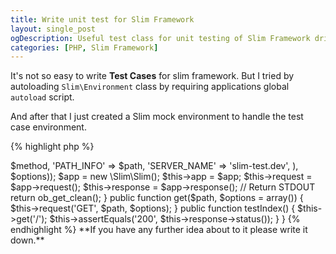 ```yaml
---
title: Write unit test for Slim Framework
layout: single_post
ogDescription: Useful test class for unit testing of Slim Framework driven PHP application by PHPUnit. Tried to show you preety simple test class however unit testing is tough for slim.
categories: [PHP, Slim Framework]
---
```

It's not so easy to write **Test Cases** for slim framework. But I tried by autoloading `Slim\Environment` class by requiring applications global `autoload` script.

And after that I just created a Slim mock environment to handle the test case environment.

{% highlight php %}
<?php
 
require_once __DIR__ . '/../vendor/autoload.php';
 
use Slim\Environment;
 
 
class RoutesTest extends PHPUnit_Framework_TestCase
{
 
    public function request($method, $path, $options = array())
    {
        // Capture STDOUT
        ob_start();
 
        // Prepare a mock environment
        Environment::mock(array_merge(array(
            'REQUEST_METHOD' => $method,
            'PATH_INFO' => $path,
            'SERVER_NAME' => 'slim-test.dev',
        ), $options));
 
        $app = new \Slim\Slim();
        $this->app = $app;
        $this->request = $app->request();
        $this->response = $app->response();
 
        // Return STDOUT
        return ob_get_clean();
    }
 
    public function get($path, $options = array())
    {
        $this->request('GET', $path, $options);
    }
 
    public function testIndex()
    {
        $this->get('/');
        $this->assertEquals('200', $this->response->status());
    }
}
{% endhighlight %}

**If you have any further idea about to it please write it down.**
